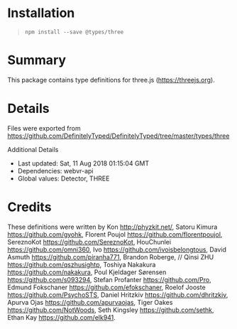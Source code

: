 # Installation
> `npm install --save @types/three`

# Summary
This package contains type definitions for three.js (https://threejs.org).

# Details
Files were exported from https://github.com/DefinitelyTyped/DefinitelyTyped/tree/master/types/three

Additional Details
 * Last updated: Sat, 11 Aug 2018 01:15:04 GMT
 * Dependencies: webvr-api
 * Global values: Detector, THREE

# Credits
These definitions were written by Kon <http://phyzkit.net/>, Satoru Kimura <https://github.com/gyohk>, Florent Poujol <https://github.com/florentpoujol>, SereznoKot <https://github.com/SereznoKot>, HouChunlei <https://github.com/omni360>, Ivo <https://github.com/ivoisbelongtous>, David Asmuth <https://github.com/piranha771>, Brandon Roberge,
//                 Qinsi ZHU <https://github.com/qszhusightp>, Toshiya Nakakura <https://github.com/nakakura>, Poul Kjeldager Sørensen <https://github.com/s093294>, Stefan Profanter <https://github.com/Pro>, Edmund Fokschaner <https://github.com/efokschaner>, Roelof Jooste <https://github.com/PsychoSTS>, Daniel Hritzkiv <https://github.com/dhritzkiv>, Apurva Ojas <https://github.com/apurvaojas>, Tiger Oakes <https://github.com/NotWoods>, Seth Kingsley <https://github.com/sethk>, Ethan Kay <https://github.com/elk941>.
